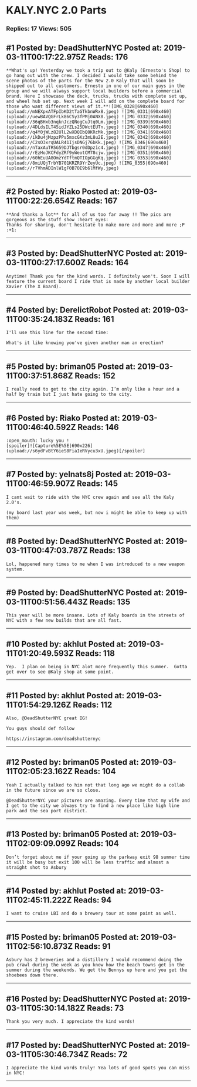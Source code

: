 # KALY.NYC 2.0 Parts

### Replies: 17 Views: 505

## \#1 Posted by: DeadShutterNYC Posted at: 2019-03-11T00:17:22.975Z Reads: 176

```
**What's up! Yesterday we took a trip out to @Kaly (Ernesto's Shop) to go hang out with the crew. I decided I would take some behind the scene photos of the parts for the New 2.0 Kaly that will soon be shipped out to all customers. Ernesto in one of our main guys in the group and we will always support local builders before a commercial brand. Here I showcase the deck, trucks, trucks with complete set up, and wheel hub set up. Next week I will add on the complete board for those who want different views of it.**![IMG_0328|690x460](upload://mNEXpxATFpIbKD2tTaGTkbnWRx8.jpeg) ![IMG_0331|690x460](upload://uewBAVQGFrLk86CSy3fPMj0ANX8.jpeg) ![IMG_0332|690x460](upload://36qBHxb3nqknJczQNogCuJtq0Lm.jpeg) ![IMG_0339|690x460](upload://4DLdsILT45idJYZLs25DWctEUTn.jpeg) ![IMG_0340|690x460](upload://q4Y0jWLz82UlL2wXDQIbQ0KRcMk.jpeg) ![IMG_0341|690x460](upload://ikDu4jMzpzPPs5mxcGKz3mL8u2E.jpeg) ![IMG_0342|690x460](upload://C2sO3xrqUALR41IjsDNGj76bKk.jpeg) ![IMG_0346|690x460](upload://nTaxAuTR5G59DJTbgsr0dDpzic4.jpeg) ![IMG_0347|690x460](upload://rEzHoJKCFdyZRf9yWeotCM78cjw.jpeg) ![IMG_0351|690x460](upload://60hEuUA8OmzYdTftmQTIOpGGgKq.jpeg) ![IMG_0353|690x460](upload://8miUQjTrbYB701KRZR9YrZeyUc.jpeg) ![IMG_0355|690x460](upload://r7VhmADInlW1gF0B7OE9b6lMfWy.jpeg)
```

---
## \#2 Posted by: Riako Posted at: 2019-03-11T00:22:26.654Z Reads: 167

```
**And thanks a lot** for all of us too far away !! The pics are gorgeous as the stuff show :heart_eyes: 
Thanks for sharing, don't hesitate to make more and more and more ;P :+1:
```

---
## \#3 Posted by: DeadShutterNYC Posted at: 2019-03-11T00:27:17.600Z Reads: 164

```
Anytime! Thank you for the kind words. I definitely won't. Soon I will feature the current board I ride that is made by another local builder Xavier (The X Board).
```

---
## \#4 Posted by: DerelictRobot Posted at: 2019-03-11T00:35:24.183Z Reads: 161

```
I'll use this line for the second time:

What's it like knowing you've given another man an erection?
```

---
## \#5 Posted by: briman05 Posted at: 2019-03-11T00:37:51.868Z Reads: 152

```
I really need to get to the city again. I’m only like a hour and a half by train but I just hate going to the city.
```

---
## \#6 Posted by: Riako Posted at: 2019-03-11T00:46:40.592Z Reads: 146

```
:open_mouth: lucky you !
[spoiler]![Capture%5E%5E|690x226](upload://s6ydFvBtY6ieS8FiaIeRVycu3xU.jpeg)[/spoiler]
```

---
## \#7 Posted by: yelnats8j Posted at: 2019-03-11T00:46:59.907Z Reads: 145

```
I cant wait to ride with the NYC crew again and see all the Kaly 2.0's.

(my board last year was week, but now i might be able to keep up with them)
```

---
## \#8 Posted by: DeadShutterNYC Posted at: 2019-03-11T00:47:03.787Z Reads: 138

```
Lol, happened many times to me when I was introduced to a new weapon system.
```

---
## \#9 Posted by: DeadShutterNYC Posted at: 2019-03-11T00:51:56.443Z Reads: 135

```
This year will be more insane. Lots of Kaly boards in the streets of NYC with a few new builds that are all fast.
```

---
## \#10 Posted by: akhlut Posted at: 2019-03-11T01:20:49.593Z Reads: 118

```
Yep.  I plan on being in NYC alot more frequently this summer.  Gotta get over to see @Kaly shop at some point.
```

---
## \#11 Posted by: akhlut Posted at: 2019-03-11T01:54:29.126Z Reads: 112

```
Also, @DeadShutterNYC great IG! 

You guys should def follow

https://instagram.com/deadshutternyc
```

---
## \#12 Posted by: briman05 Posted at: 2019-03-11T02:05:23.162Z Reads: 104

```
Yeah I actually talked to him not that long ago we might do a collab in the future since we are so close.

@DeadShutterNYC your pictures are amazing. Every time that my wife and I get to the city we always try to find a new place like high line park and the sea port district.
```

---
## \#13 Posted by: briman05 Posted at: 2019-03-11T02:09:09.099Z Reads: 104

```
Don’t forget about me if your going up the parkway exit 98 summer time it will be busy but exit 100 will be less traffic and almost a straight shot to Asbury
```

---
## \#14 Posted by: akhlut Posted at: 2019-03-11T02:45:11.222Z Reads: 94

```
I want to cruise LBI and do a brewery tour at some point as well.
```

---
## \#15 Posted by: briman05 Posted at: 2019-03-11T02:56:10.873Z Reads: 91

```
Asbury has 2 breweries and a distillery I would recommend doing the pub crawl during the week as you know how the beach towns get in the summer during the weekends. We get the Bennys up here and you get the shoebees down there.
```

---
## \#16 Posted by: DeadShutterNYC Posted at: 2019-03-11T05:30:14.182Z Reads: 73

```
Thank you very much. I appreciate the kind words!
```

---
## \#17 Posted by: DeadShutterNYC Posted at: 2019-03-11T05:30:46.734Z Reads: 72

```
I appreciate the kind words truly! Yea lots of good spots you can miss in NYC!
```

---
